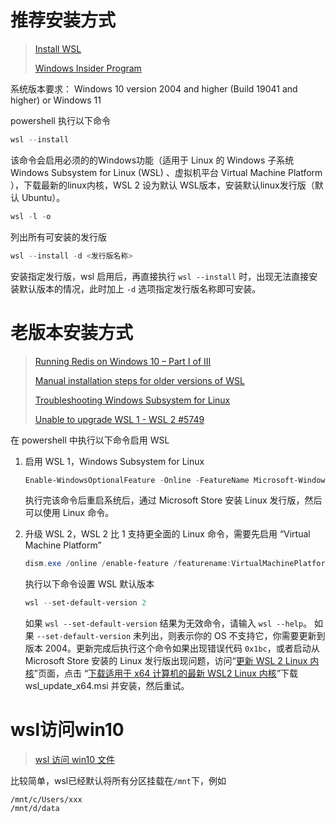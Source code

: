 # 推荐安装方式

> [Install WSL](https://docs.microsoft.com/en-us/windows/wsl/install)
>
> [Windows Insider Program](https://www.youtube.com/watch?v=oOlRvuEBG88)

系统版本要求： Windows 10 version 2004 and higher (Build 19041 and higher) or Windows 11

powershell 执行以下命令

```powershell
wsl --install
```

该命令会启用必须的的Windows功能（适用于 Linux 的 Windows 子系统 Windows Subsystem for Linux (WSL) 、虚拟机平台 Virtual Machine Platform  ），下载最新的linux内核，WSL 2 设为默认 WSL版本，安装默认linux发行版（默认 Ubuntu）。



```powershell
wsl -l -o
```

列出所有可安装的发行版



```powershell
wsl --install -d <发行版名称>
```

安装指定发行版，wsl 启用后，再直接执行 `wsl --install` 时，出现无法直接安装默认版本的情况，此时加上 `-d`  选项指定发行版名称即可安装。

# 老版本安装方式

> [Running Redis on Windows 10 – Part I of III](https://redislabs.com/blog/redis-on-windows-10/)
>
> [Manual installation steps for older versions of WSL](https://docs.microsoft.com/en-us/windows/wsl/install-manual)
>
> [Troubleshooting Windows Subsystem for Linux](https://docs.microsoft.com/en-us/windows/wsl/troubleshooting)
>
> [Unable to upgrade WSL 1 - WSL 2 #5749](https://github.com/microsoft/WSL/issues/5749)

在 powershell 中执行以下命令启用 WSL

1. 启用 WSL 1，Windows Subsystem for Linux

   ```powershell
   Enable-WindowsOptionalFeature -Online -FeatureName Microsoft-Windows-Subsystem-Linux
   ```

   执行完该命令后重启系统后，通过 Microsoft Store 安装 Linux 发行版，然后可以使用 Linux 命令。

2. 升级 WSL 2，WSL 2 比 1 支持更全面的 Linux 命令，需要先启用 “Virtual Machine Platform”

   ```powershell
   dism.exe /online /enable-feature /featurename:VirtualMachinePlatform /all /norestart
   ```

   执行以下命令设置 WSL 默认版本

   ```powershell
   wsl --set-default-version 2
   ```

   如果 `wsl --set-default-version` 结果为无效命令，请输入 `wsl --help`。 如果 `--set-default-version` 未列出，则表示你的 OS 不支持它，你需要更新到版本 2004。更新完成后执行这个命令如果出现错误代码 `0x1bc`，或者启动从 Microsoft Store 安装的 Linux 发行版出现问题，访问“[更新 WSL 2 Linux 内核](https://aka.ms/wsl2kernel)”页面，点击 “[下载适用于 x64 计算机的最新 WSL2 Linux 内核](https://wslstorestorage.blob.core.windows.net/wslblob/wsl_update_x64.msi)”下载 wsl_update_x64.msi 并安装，然后重试。

# wsl访问win10

> [wsl 访问 win10 文件](https://www.cnblogs.com/azureology/p/12889659.html)

比较简单，wsl已经默认将所有分区挂载在`/mnt`下，例如

```
/mnt/c/Users/xxx
/mnt/d/data
```